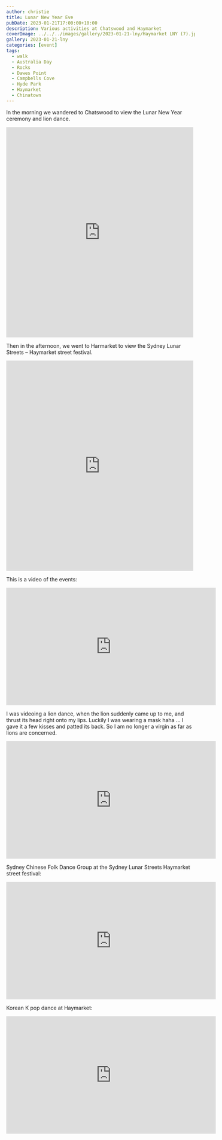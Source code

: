 ```yaml
---
author: christie
title: Lunar New Year Eve
pubDate: 2023-01-21T17:00:00+10:00
description: Various activities at Chatswood and Haymarket
coverImage: ../../../images/gallery/2023-01-21-lny/Haymarket LNY (7).jpeg
gallery: 2023-01-21-lny
categories: [event]
tags:
  - walk
  - Australia Day
  - Rocks
  - Dawes Point
  - Campbells Cove
  - Hyde Park
  - Haymarket
  - Chinatown
---
```


In the morning we wandered to Chatswood to view the Lunar New Year ceremony
and lion dance.

<iframe src="https://www.facebook.com/plugins/post.php?href=https%3A%2F%2Fwww.facebook.com%2Fchris1.tham%2Fposts%2Fpfbid0Q1Cj1Jk8e2bv7ZWczd5enS2kE8adD8JmcqJGKMJLLqE22wnfYoCgQ8rDsVaUi3GSl&show_text=true&width=500" width="500" height="562" style="border:none;overflow:hidden" scrolling="no" frameborder="0" allowfullscreen="true" allow="autoplay; clipboard-write; encrypted-media; picture-in-picture; web-share"></iframe>

Then in the afternoon, we went to Harmarket to view the
Sydney Lunar Streets – Haymarket street festival.

<iframe src="https://www.facebook.com/plugins/post.php?href=https%3A%2F%2Fwww.facebook.com%2Fchris1.tham%2Fposts%2Fpfbid02acNtb1XVHoGzApUmfTVJbokWRTuE8es7FqEtubDLCzD74VYuLvTV2nGh3gLhxsil&show_text=true&width=500" width="500" height="562" style="border:none;overflow:hidden" scrolling="no" frameborder="0" allowfullscreen="true" allow="autoplay; clipboard-write; encrypted-media; picture-in-picture; web-share"></iframe>

This is a video of the events:

<iframe src="https://www.facebook.com/plugins/video.php?height=314&href=https%3A%2F%2Fwww.facebook.com%2Fchris1.tham%2Fvideos%2F695759172101245%2F&show_text=false&width=560&t=0" width="560" height="314" style="border:none;overflow:hidden" scrolling="no" frameborder="0" allowfullscreen="true" allow="autoplay; clipboard-write; encrypted-media; picture-in-picture; web-share" allowFullScreen="true"></iframe>

I was videoing a lion dance, when the lion suddenly came up to me, and thrust its head right onto my lips. Luckily I was wearing a mask haha ... I gave it a few kisses and patted its back. So I am no longer a virgin as far as lions are concerned.

<iframe src="https://www.facebook.com/plugins/video.php?height=314&href=https%3A%2F%2Fwww.facebook.com%2Fchris1.tham%2Fvideos%2F681235773789028%2F&show_text=false&width=560&t=0" width="560" height="314" style="border:none;overflow:hidden" scrolling="no" frameborder="0" allowfullscreen="true" allow="autoplay; clipboard-write; encrypted-media; picture-in-picture; web-share" allowFullScreen="true"></iframe>

Sydney Chinese Folk Dance Group at the Sydney Lunar Streets Haymarket street festival:

<iframe src="https://www.facebook.com/plugins/video.php?height=314&href=https%3A%2F%2Fwww.facebook.com%2Fchris1.tham%2Fvideos%2F6298644756907178%2F&show_text=false&width=560&t=0" width="560" height="314" style="border:none;overflow:hidden" scrolling="no" frameborder="0" allowfullscreen="true" allow="autoplay; clipboard-write; encrypted-media; picture-in-picture; web-share" allowFullScreen="true"></iframe>

Korean K pop dance at Haymarket:

<iframe src="https://www.facebook.com/plugins/video.php?height=314&href=https%3A%2F%2Fwww.facebook.com%2Fchris1.tham%2Fvideos%2F732707871534077%2F&show_text=false&width=560&t=0" width="560" height="314" style="border:none;overflow:hidden" scrolling="no" frameborder="0" allowfullscreen="true" allow="autoplay; clipboard-write; encrypted-media; picture-in-picture; web-share" allowFullScreen="true"></iframe>
